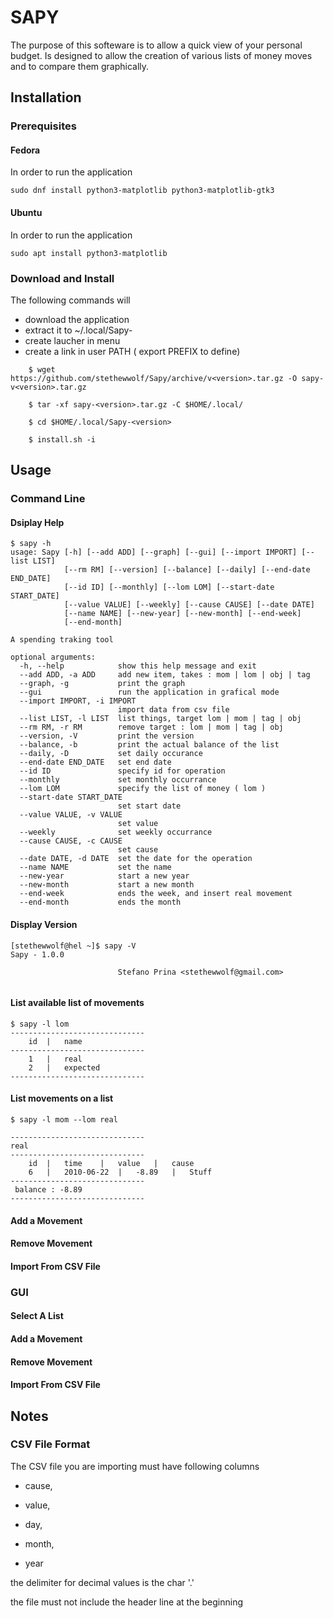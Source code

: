 # SAPY

The purpose of this softeware is to allow a quick view of your personal budget.
Is designed to allow the creation of various lists of money moves and to compare
 them graphically.

## Installation

### Prerequisites

#### Fedora

In order to run the application

```sudo dnf install python3-matplotlib python3-matplotlib-gtk3```

#### Ubuntu

In order to run the application

```sudo apt install python3-matplotlib```


### Download and Install 

The following commands will 
 * download the application 
 * extract it to ~/.local/Sapy-<version>
 * create laucher in menu
 * create a link in user PATH ( export PREFIX to define)

```
    $ wget https://github.com/stethewwolf/Sapy/archive/v<version>.tar.gz -O sapy-v<version>.tar.gz

    $ tar -xf sapy-<version>.tar.gz -C $HOME/.local/

    $ cd $HOME/.local/Sapy-<version>

    $ install.sh -i
```

## Usage

### Command Line

#### Dsiplay Help
```
$ sapy -h
usage: Sapy [-h] [--add ADD] [--graph] [--gui] [--import IMPORT] [--list LIST]
            [--rm RM] [--version] [--balance] [--daily] [--end-date END_DATE]
            [--id ID] [--monthly] [--lom LOM] [--start-date START_DATE]
            [--value VALUE] [--weekly] [--cause CAUSE] [--date DATE]
            [--name NAME] [--new-year] [--new-month] [--end-week]
            [--end-month]

A spending traking tool

optional arguments:
  -h, --help            show this help message and exit
  --add ADD, -a ADD     add new item, takes : mom | lom | obj | tag
  --graph, -g           print the graph
  --gui                 run the application in grafical mode
  --import IMPORT, -i IMPORT
                        import data from csv file
  --list LIST, -l LIST  list things, target lom | mom | tag | obj
  --rm RM, -r RM        remove target : lom | mom | tag | obj
  --version, -V         print the version
  --balance, -b         print the actual balance of the list
  --daily, -D           set daily occurance
  --end-date END_DATE   set end date
  --id ID               specify id for operation
  --monthly             set monthly occurrance
  --lom LOM             specify the list of money ( lom )
  --start-date START_DATE
                        set start date
  --value VALUE, -v VALUE
                        set value
  --weekly              set weekly occurrance
  --cause CAUSE, -c CAUSE
                        set cause
  --date DATE, -d DATE  set the date for the operation
  --name NAME           set the name
  --new-year            start a new year
  --new-month           start a new month
  --end-week            ends the week, and insert real movement
  --end-month           ends the month

```
#### Display Version

```
[stethewwolf@hel ~]$ sapy -V
Sapy - 1.0.0
	
                        Stefano Prina <stethewwolf@gmail.com>
                         

```
#### List available list of movements
```
$ sapy -l lom
------------------------------
	id	|	name	          
------------------------------
	1	|	real	
	2	|	expected	
------------------------------
```

#### List movements on a list
```
$ sapy -l mom --lom real

------------------------------
real
------------------------------
	id	|	time	|	value	|	cause	
	6	|	2010-06-22	|	-8.89	|	Stuff
------------------------------
 balance : -8.89
------------------------------

```


#### Add a Movement

#### Remove Movement

#### Import From CSV File

### GUI

#### Select A List

#### Add a Movement

#### Remove Movement

#### Import From CSV File

## Notes

### CSV File Format

The CSV file you are importing must have following columns 

  * cause,

  * value,

  * day,

  * month,

  * year

the delimiter for decimal values is the char '.'

the file must not include the header line at the beginning